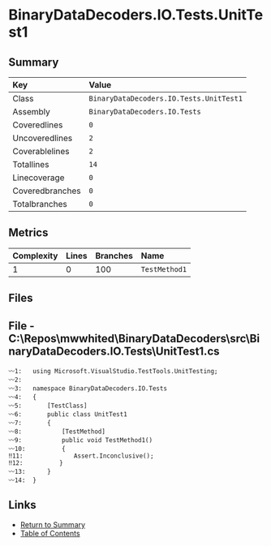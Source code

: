 ﻿# BinaryDataDecoders.IO.Tests.UnitTest1

## Summary

| Key             | Value                                   |
| :-------------- | :-------------------------------------- |
| Class           | `BinaryDataDecoders.IO.Tests.UnitTest1` |
| Assembly        | `BinaryDataDecoders.IO.Tests`           |
| Coveredlines    | `0`                                     |
| Uncoveredlines  | `2`                                     |
| Coverablelines  | `2`                                     |
| Totallines      | `14`                                    |
| Linecoverage    | `0`                                     |
| Coveredbranches | `0`                                     |
| Totalbranches   | `0`                                     |

## Metrics

| Complexity | Lines | Branches | Name          |
| :--------- | :---- | :------- | :------------ |
| 1          | 0     | 100      | `TestMethod1` |

## Files

## File - C:\Repos\mwwhited\BinaryDataDecoders\src\BinaryDataDecoders.IO.Tests\UnitTest1.cs

```CSharp
〰1:   using Microsoft.VisualStudio.TestTools.UnitTesting;
〰2:   
〰3:   namespace BinaryDataDecoders.IO.Tests
〰4:   {
〰5:       [TestClass]
〰6:       public class UnitTest1
〰7:       {
〰8:           [TestMethod]
〰9:           public void TestMethod1()
〰10:          {
‼11:              Assert.Inconclusive();
‼12:          }
〰13:      }
〰14:  }
```

## Links

* [Return to Summary](Summary.md)
* [Table of Contents](../TOC.md)

